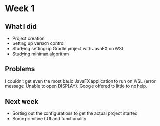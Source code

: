 # Week 1

## What I did
- Project creation
- Setting up version control
- Studying setting up Gradle project with JavaFX on WSL
- Studying minimax algorithm

## Problems
I couldn't get even the most basic JavaFX application to run on WSL (error message: Unable to open DISPLAY). Google offered to little to no help.

## Next week
- Sorting out the configurations to get the actual project started
- Some primitive GUI and functionality
